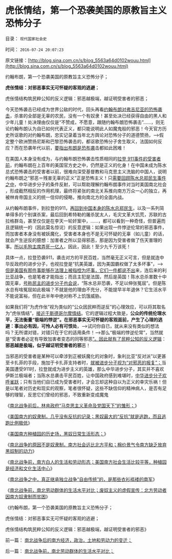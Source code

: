 # 虎伥情结，第一个恐袭美国的原教旨主义恐怖分子

目录： `现代国家社会史` 

时间： `2016-07-24 20:07:23` 

原文链接：[http://blog.sina.com.cn/s/blog_5563a64d0102wouu.html](http://blog.sina.com.cn/s/blog_5563a64d0102wouu.html)

约翰布朗，第一个恐袭美国的原教旨主义恐怖分子；

**虎伥情结：对邪恶事实无可怀疑的客观的逃避**；

虎伥情结构筑民粹公知的反义逻辑：邪恶越极端，越证明受害者的邪恶；

今天恐怖袭击已经成为世界公敌的时代，回头再看[约翰布朗对弗吉尼亚的恐怖袭击](../../../2011/7/9/战犯约翰.布朗的灵魂在地狱里腐烂!.md)，杀害的全部是无辜的农民，没有一个有奴隶！甚至处决已经获得自由的黑人和少年儿童！处决理由仅仅是“不赞成，不愿意，跟随约翰布朗恐怖袭击”……，则无论约翰布朗认为自已如何代表正义，都只能说明此人如魔鬼般的邪恶！今天官方历史所讴歌的对约翰布朗，忠实记录着当年北方舆论对恐怖分子的道德赞扬，——>假定整个欧洲赞扬尼斯和巴黎恐怖袭击的，都讴歌恐怖分子舍生取义，法国如何反应？而在恐袭年代以前，[要指出布朗是恐布袭](../../../2011/7/9/战犯约翰.布朗的灵魂在地狱里腐烂!.md)击都如此困难！

在美国人本身没有成为，与约翰布朗恐怖袭击性质相同的[拉登
911事件的受害者前](../../../2009/7/3/美国的人权民主是怎么惹来了本拉登老师的恐怖战争.md)，约翰布朗在上百年的美国官方史之中，仍然是正义的化身！在中国未成为陈水总式恐怖袭击的受害者以前，很难向深受基督教和马克思主义洗脑的中国人，说明约翰布朗之“邪恶＝残害无辜的正义”正是恐怖主义！只[需要回顾陈水总郑民生事件之中](../../../2010/5/5/不要滥用“民不畏死”鼓励郑民生类恶性案件.md)，中华进步分子的条件反射，可以帮助理解约翰布朗事件对当时美国南北社会
，形成截然相反的作用机理，最终将紧张的南北关系推向南方万众一心的独立，再被林肯帝国主义的统一信仰的侵略，推向南北方的全面内战。

从约翰布朗事件，到拉登的911，[再回到中国本身的陈水总郑民生](../../../2010/3/26/“郑民生屠幼案”无涉公平和民主和道德.md)，以及一系列简单得多的个别谋杀案，最后回到希特勒的屠杀犹太人，毛灾文革大饥荒，苏联的古拉格群岛，甚至仅仅是在李天一轮奸案中，……，都可以看到一种奇怪，但普遍而且逻辑统一的（因此莫名惊诧）的反意逻辑：如果出现一件悖逆伦常的邪恶事件，而加害者本身没有被妖魔化，受害者本身也不是无可怀疑的无辜（如儿童）的话，就会产生逆反的臆想：加害者之所以显得邪恶，那是因为受害者做了伤天害理的事。[所以毛狗主席弄死一亿人](../../../2009/7/5/历史责任归咎于毛主席是不公正的.md)，因此，因此！至少九千万该死！

具体一点，拉登恐袭911，袭击对方的平民百姓，当然毫无正义可言，但是就连中华反政府的进步分子，也视拉登是“抗美英雄，因为美国霸权做了太多坏事”，——>[但是美国有那件事能够在法理上被指控为坏事，它们一件都说不出](../../../2016/5/12/愤青，才是中华民族最凶恶的敌人.md)来，连后来的利比亚战争，也是笔者才能指出；而且主犯是法国，然后是英国！陈水总杀害数十中国无辜，[号称民主的进步分子也会说](../../../2013/6/18/郑民生和陈水总将民粹归来，全力狙击中国的民主进程；.md)，“陈水总非恐袭，不足以伸张冤屈”。但是陈水总有啥冤屈如此极端？不就是他的理由不充分，不能提早半年退休？它生活水平不能说富裕，但在此半年中绝对称不上饥饿威胁。

如果我们将“为虎作伥”视为类似的“公众因民粹而逆反”的心理效应，可以将其取名为“虎伥情结”，[接近于斯德哥尔摩情结](../../../2013/6/16/郑民生陈水总的同情者，没有底线的民粹情结.md)。它的逻辑过程大致是，**公众的传统伦理水平，无法衡量“极端的悖逆”。在邪恶事实无可怀疑的客观面前，产生了心理的逃避：事出必有因，可怜人必有可恨处**，——>试问你自已，就从来没有类似的想法吗？无所谓对错，对错只在于它的适用条件！——>那么“极端的悖逆伦常”，当然就是“受害者必定有导致加害者变态的同等邪恶[”。因此就有了民粹公知的反义逻辑](../../../2013/6/16/民粹者的抑郁症，下意识残杀无辜，全面解释陈水总和郑民生.md)：**邪恶越是极端，似乎越证明受害者的邪**恶！

当邪恶的受害者是某种可以牵涉到正被妖魔化的对象时，象利比亚“反对派”以更甚至卡扎菲的手段，施加于卡扎菲支持者时，[就被进步分子视为“对邪恶的报复”；](../../../2011/10/29/道德社会中的“打倒”和“平反”是啥回事？.md)当美国遭受911时，拉登就成为进步主义的英雄，那么中华进步分子，其实并不喜欢伊斯兰极端者；当陈水总袭击平民百姓，让中国政府感到难堪时，[中华进步分子欢呼雀跃](../../../2013/6/16/民粹概念，民粹不受道德指责，民粹必定认为自已是正义的.md)；只有当他们自已成为受害者时，才会忘却这种自以为正义的幸灾乐祸！但是以笔者对历史和现实的观察，笔者很怀疑，这些不缺信仰的精神病人，是否有足够的理智，反思它们曾经的邪恶，不致重新变成魔鬼

《[南北战争前后，林肯政府“马克思主义革命及党国天下”的雏形；](../../../2016/7/17/南北战争前后，林肯政府“马克思主义革命及党国天下”的雏形；.md)》

《[美国南方的奴隶制，几乎没有反抗的记录；黑奴最大的“反抗”就是逃跑，而且逃跑比例极低](../../../2016/7/18/美国南方的黑奴，几乎没有反抗的记录；.md)》

《[美国南方种植园的历史场，黑奴日常生活形态；](../../../2016/7/19/美国南方种植园的历史场景，黑奴日常生活形态；.md)》

《[南北战争的原因不是奴隶制，南方社会远比北方平和；棉价景气令南方缺乏放弃黑奴制的动力](../../../2016/7/20/南北战争原因不是奴隶制，南方社会远比北方平和；.md)》

《[南北战争前，南方白人的生活和劳动形态；美国南方社会生活比较平等，种植园是经济和文化生活中心](../../../2016/7/21/南北战争前，南方白人的生活和劳动形态；.md)》

《[南北战争之中，真正继承独立战争“自由传统”的，是那些衣衫褴褛的南军](../../../2016/7/22/象独立先辈那样战斗的，是那些衣衫褴褛的南军.md)》

《[南北战争前，南北劳动群体的生活水平对比；废奴主义的虚假宣传：北方劳动者因南方奴隶制而贫困](../../../2016/7/23/南北战争前，南北劳动群体的生活水平对比；.md)》

《约翰布朗，第一个恐袭美国的原教旨主义恐怖分子；

虎伥情结：对邪恶事实无可怀疑的客观的逃避；

虎伥情结构筑民粹公知的反义逻辑：邪恶越极端，越证明受害者的邪恶》

前一篇： [南北战争后的南方经济，政治，土地和劳动力的变迁；](../../../2016/7/28/南北战争后的南方经济，政治，土地和劳动力的变迁；.md)

后一篇： [南北战争前，南北劳动群体的生活水平对比；](../../../2016/7/23/南北战争前，南北劳动群体的生活水平对比；.md)

